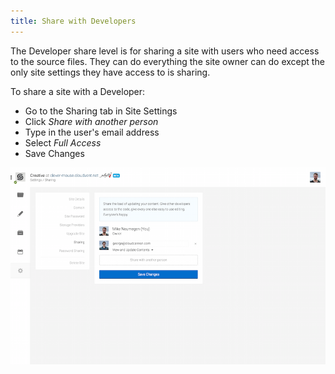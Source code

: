 ```yaml
---
title: Share with Developers
---
```

The Developer share level is for sharing a site with users who need access to the source files. They can do everything the site owner can do except the only site settings they have access to is sharing.

To share a site with a Developer:

* Go to the Sharing tab in Site Settings
* Click *Share with another person*
* Type in the user's email address
* Select *Full Access*
* Save Changes

![Share with developer](/img/sharing/1.png)
